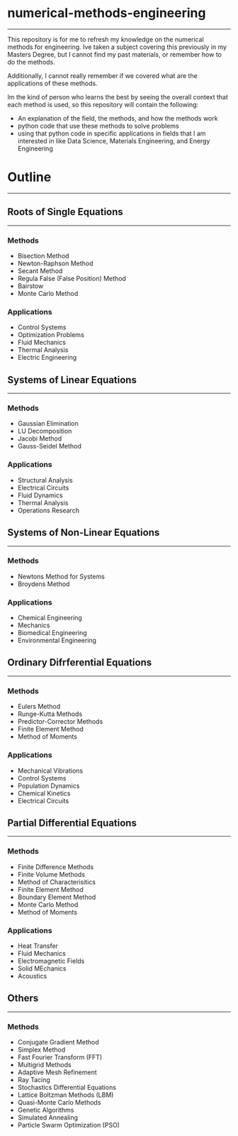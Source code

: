 # numerical-methods-engineering
---
This repository is for me to refresh my knowledge on the numerical methods for engineering. Ive taken a subject covering this previously in my Masters Degree, but I cannot find my past materials, or remember how to do the methods. 

Additionally, I cannot really remember if we covered what are the applications of these methods. 

Im the kind of person who learns the best by seeing the overall context that each method is used, so this repository will contain the following:

- An explanation of the field, the methods, and how the methods work
- python code that use these methods to solve problems
- using that python code in specific applications in fields that I am interested in like Data Science, Materials Engineering, and Energy Engineering 

# Outline
---
## Roots of Single Equations
---
### Methods
- Bisection Method
- Newton-Raphson Method
- Secant Method
- Regula False (False Position) Method
- Bairstow
- Monte Carlo Method

### Applications
- Control Systems
- Optimization Problems
- Fluid Mechanics
- Thermal Analysis
- Electric Engineering

## Systems of Linear Equations
---
### Methods
- Gaussian Elimination
- LU Decomposition
- Jacobi Method
- Gauss-Seidel Method

### Applications 
- Structural Analysis
- Electrical Circuits
- Fluid Dynamics
- Thermal Analysis
- Operations Research

## Systems of Non-Linear Equations
---
### Methods
- Newtons Method for Systems
- Broydens Method

### Applications
- Chemical Engineering
- Mechanics
- Biomedical Engineering
- Environmental Engineering

## Ordinary Difrferential Equations
---
### Methods
- Eulers Method
- Runge-Kutta Methods
- Predictor-Corrector Methods
- Finite Element Method
- Method of Moments

### Applications
- Mechanical Vibrations
- Control Systems
- Population Dynamics
- Chemical Kinetics
- Electrical Circuits

## Partial Differential Equations
---
### Methods
- Finite Difference Methods
- Finite Volume Methods
- Method of Characterisitics
- Finite Element Method
- Boundary Element Method
- Monte Carlo Method
- Method of Moments

### Applications
- Heat Transfer
- Fluid Mechanics
- Electromagnetic Fields
- Solid MEchanics
- Acoustics


## Others
---
### Methods
- Conjugate Gradient Method
- Simplex Method
- Fast Fourier Transform (FFT)
- Multigrid Methods
- Adaptive Mesh Refinement
- Ray Tacing
- Stochastics Differential Equations
- Lattice Boltzman Methods (LBM)
- Quasi-Monte Carlo Methods
- Genetic Algorithms
- Simulated Annealing
- Particle Swarm Optimization (PSO)